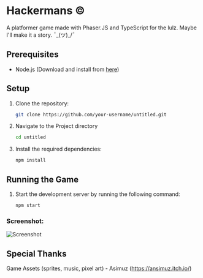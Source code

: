 # Hackermans &copy;
A platformer game made with Phaser.JS and TypeScript for the lulz. Maybe I'll make it a story. ¯\_(ツ)_/¯

## Prerequisites

- Node.js (Download and install from [here](https://nodejs.org/))

## Setup

1. Clone the repository:
   ```bash
   git clone https://github.com/your-username/untitled.git
2. Navigate to the Project directory
   ```bash
   cd untitled
3. Install the required dependencies:
   ```bash
   npm install
   
## Running the Game

1. Start the development server by running the following command:
    ```bash
    npm start
    
### Screenshot:
![Screenshot](screenshot.png)

## Special Thanks
Game Assets (sprites, music, pixel art) - Asimuz (https://ansimuz.itch.io/)

